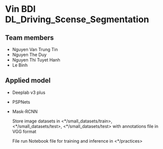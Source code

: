 # Vin BDI DL_Driving_Scense_Segmentation

## Team members
* Nguyen Van Trung Tin
* Nguyen The Duy
* Nguyen Thi Tuyet Hanh
* Le Binh

## Applied model
* Deeplab v3 plus
* PSPNets
* Mask-RCNN

    Store image datasets in <\*/small_datasets/train>, <\*/small_datasets/test>,  <\*/small_datasets/test> with annotations file in VGG format

    File run Notebook file for training and inference in <\*/practices>



